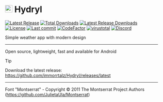# <img src="https://github.com/user-attachments/assets/2aa86679-8b25-44c1-96ed-6852d2acad07" style="object-fit: contain; height: 24px;"/> Hydryl

[![Latest Release](https://img.shields.io/github/v/release/immorrtalz/Hydryl?label=latest%20release&color=limegreen)](https://github.com/immorrtalz/Hydryl/releases/latest)
[![Total Downloads](https://img.shields.io/github/downloads/immorrtalz/Hydryl/total?label=total%20downloads&color=blue)](https://github.com/immorrtalz/Hydryl/releases)
[![Latest Release Downloads](https://img.shields.io/github/downloads/immorrtalz/Hydryl/latest/total?label=latest%20release%20downloads&color=blue)](https://github.com/immorrtalz/Hydryl/releases/latest)
[![License](https://img.shields.io/badge/license-GPL%20v3-yellow?color=goldenrod)](https://github.com/immorrtalz/Hydryl/blob/main/LICENSE)
[![Last commit](https://img.shields.io/github/last-commit/immorrtalz/Hydryl?color=orange)]()
[![CodeFactor](https://www.codefactor.io/repository/github/immorrtalz/Hydryl/badge)](https://www.codefactor.io/repository/github/immorrtalz/Hydryl)
[![virustotal](https://github.com/immorrtalz/Hydryl/actions/workflows/virustotal.yml/badge.svg)](https://github.com/immorrtalz/Hydryl/actions/workflows/virustotal.yml)
[![Discord](https://img.shields.io/discord/600372807062519848?label=developer's%20discord&color=slateblue)](https://discord.gg/GbzYVdF)

Simple weather app with modern design

---

Open source, lightweight, fast and available for Android

> [!TIP]
> Download the latest release: https://github.com/immorrtalz/Hydryl/releases/latest

---

Font "Montserrat" - Copyright © 2011 The Montserrat Project Authors (https://github.com/JulietaUla/Montserrat)
